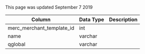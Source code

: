 This page was updated September 7 2019

| Column                    | Data Type | Description |
| ------------------------- | --------- | ----------- |
| merc_merchant_template_id | int       |             |
| name                      | varchar   |             |
| qglobal                   | varchar   |             |